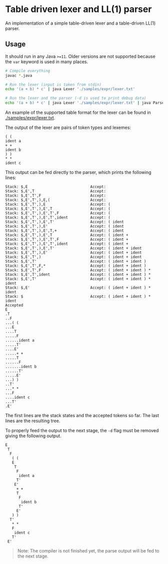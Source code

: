 <!-- vim: set tw=60 spell: -->
# Table driven lexer and LL(1) parser

An implementation of a simple table-driven lexer and a
table-driven LL(1) parser.

## Usage

It should run in any Java `>=11`. Older versions are not
supported because the `var` keyword is used in many places.

```bash
# Compile everything
javac *.java

# Run the lexer (input is taken from stdin)
echo '(a + b) * c' | java Lexer './samples/expr/lexer.txt'

# Run the lexer and the parser (-d is used to print debug data)
echo '(a + b) * c' | java Lexer './samples/expr/lexer.txt' | java Parser './samples/expr/parser.txt' -d
```

An example of the supported table format for the lexer can
be found in [./samples/expr/lexer.txt](./samples/expr/lexer.txt).

The output of the lexer are pairs of token types and lexemes:

```
( (
ident a
+ +
ident b
) )
* *
ident c
```

This output can be fed directly to the parser, which prints
the following lines:

```
Stack: $,E                            Accept: 
Stack: $,E',T                         Accept: 
Stack: $,E',T',F                      Accept: 
Stack: $,E',T',),E,(                  Accept: 
Stack: $,E',T',),E                    Accept: (
Stack: $,E',T',),E',T                 Accept: (
Stack: $,E',T',),E',T',F              Accept: (
Stack: $,E',T',),E',T',ident          Accept: (
Stack: $,E',T',),E',T'                Accept: ( ident
Stack: $,E',T',),E'                   Accept: ( ident
Stack: $,E',T',),E',T,+               Accept: ( ident
Stack: $,E',T',),E',T                 Accept: ( ident +
Stack: $,E',T',),E',T',F              Accept: ( ident +
Stack: $,E',T',),E',T',ident          Accept: ( ident +
Stack: $,E',T',),E',T'                Accept: ( ident + ident
Stack: $,E',T',),E'                   Accept: ( ident + ident
Stack: $,E',T',)                      Accept: ( ident + ident
Stack: $,E',T'                        Accept: ( ident + ident )
Stack: $,E',T',F,*                    Accept: ( ident + ident )
Stack: $,E',T',F                      Accept: ( ident + ident ) *
Stack: $,E',T',ident                  Accept: ( ident + ident ) *
Stack: $,E',T'                        Accept: ( ident + ident ) * ident
Stack: $,E'                           Accept: ( ident + ident ) * ident
Stack: $                              Accept: ( ident + ident ) * ident
Accepted
E
.T
..F
...( (
...E
....T
.....F
......ident a
.....T'
....E'
.....+ +
.....T
......F
.......ident b
......T'
.....E'
...) )
..T'
...* *
...F
....ident c
...T'
.E'
```

The first lines are the stack states and the accepted tokens
so far. The last lines are the resulting tree.

To properly feed the output to the next stage, the `-d` flag
must be removed giving the following output.

```
E
 T
  F
   ( (
   E
    T
     F
      ident a
     T'
    E'
     + +
     T
      F
       ident b
      T'
     E'
   ) )
  T'
   * *
   F
    ident c
   T'
 E'
```

> Note: The compiler is not finished yet, the parse output
> will be fed to the next stage.

